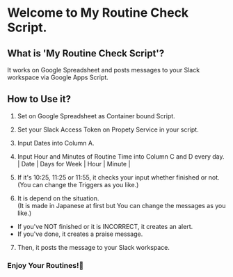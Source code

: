 # Welcome to My Routine Check Script.

## What is 'My Routine Check Script'?
It works on Google Spreadsheet and posts messages to your Slack workspace via Google Apps Script.

## How to Use it?
1. Set on Google Spreadsheet as Container bound Script.

2. Set your Slack Access Token on Propety Service in your script.

3. Input Dates into Column A.

4. Input Hour and Minutes of Routine Time into Column C and D every day.  
| Date | Days for Week | Hour | Minute |

5. If it's 10:25, 11:25 or 11:55, it checks your input whether finished or not.  
(You can change the Triggers as you like.)

6. It is depend on the situation.  
(It is made in Japanese at first but You can change the messages as you like.)  
- If you've NOT finished or it is INCORRECT, it creates an alert.  
- If you've done, it creates a praise message.

7. Then, it posts the message to your Slack workspace.

### Enjoy Your Routines!👋
